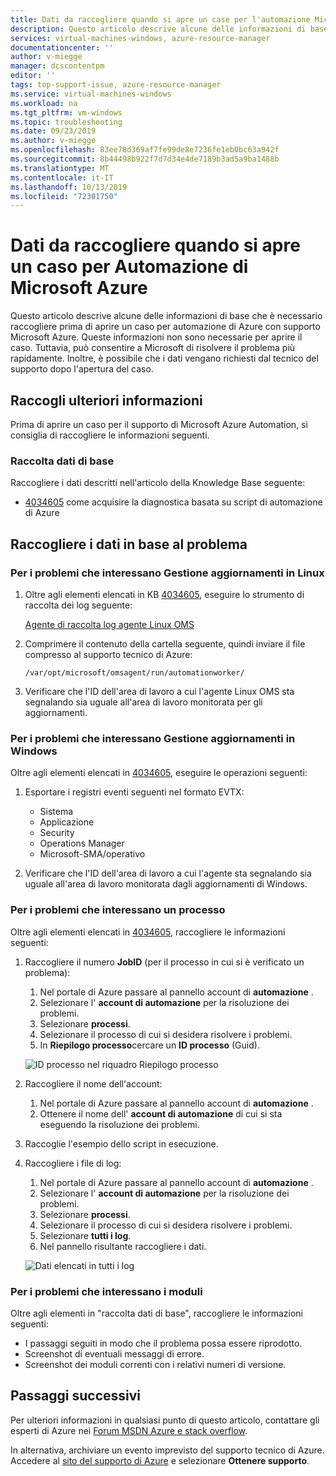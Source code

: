 ```yaml
---
title: Dati da raccogliere quando si apre un case per l'automazione Microsoft Azure | Microsoft Docs
description: Questo articolo descrive alcune delle informazioni di base che è necessario raccogliere prima di aprire un caso per automazione di Azure con supporto Microsoft Azure.
services: virtual-machines-windows, azure-resource-manager
documentationcenter: ''
author: v-miegge
manager: dcscontentpm
editor: ''
tags: top-support-issue, azure-resource-manager
ms.service: virtual-machines-windows
ms.workload: na
ms.tgt_pltfrm: vm-windows
ms.topic: troubleshooting
ms.date: 09/23/2019
ms.author: v-miegge
ms.openlocfilehash: 83ee78d369af7fe99de8e7236fe1eb0bc63a942f
ms.sourcegitcommit: 8b44498b922f7d7d34e4de7189b3ad5a9ba1488b
ms.translationtype: MT
ms.contentlocale: it-IT
ms.lasthandoff: 10/13/2019
ms.locfileid: "72301750"
---
```

# <a name="data-to-collect-when-you-open-a-case-for-microsoft-azure-automation"></a>Dati da raccogliere quando si apre un caso per Automazione di Microsoft Azure

Questo articolo descrive alcune delle informazioni di base che è necessario raccogliere prima di aprire un caso per automazione di Azure con supporto Microsoft Azure. Queste informazioni non sono necessarie per aprire il caso. Tuttavia, può consentire a Microsoft di risolvere il problema più rapidamente. Inoltre, è possibile che i dati vengano richiesti dal tecnico del supporto dopo l'apertura del caso.

## <a name="collect-more-information"></a>Raccogli ulteriori informazioni

Prima di aprire un caso per il supporto di Microsoft Azure Automation, si consiglia di raccogliere le informazioni seguenti.

### <a name="basic-data-collection"></a>Raccolta dati di base

Raccogliere i dati descritti nell'articolo della Knowledge Base seguente:

* [4034605](https://support.microsoft.com/help/4034605/how-to-capture-azure-automation-scripted-diagnostics) come acquisire la diagnostica basata su script di automazione di Azure

## <a name="collect-data-depending-on-issue"></a>Raccogliere i dati in base al problema
 
### <a name="for-issues-that-affect-update-management-on-linux"></a>Per i problemi che interessano Gestione aggiornamenti in Linux

1. Oltre agli elementi elencati in KB [4034605](https://support.microsoft.com/help/4034605/how-to-capture-azure-automation-scripted-diagnostics), eseguire lo strumento di raccolta dei log seguente:

   [Agente di raccolta log agente Linux OMS](https://github.com/Microsoft/OMS-Agent-for-Linux/blob/master/tools/LogCollector/OMS_Linux_Agent_Log_Collector.md)
 
2. Comprimere il contenuto della cartella seguente, quindi inviare il file compresso al supporto tecnico di Azure:

   ``/var/opt/microsoft/omsagent/run/automationworker/``
 
3. Verificare che l'ID dell'area di lavoro a cui l'agente Linux OMS sta segnalando sia uguale all'area di lavoro monitorata per gli aggiornamenti.

### <a name="for-issues-that-affect-update-management-on-windows"></a>Per i problemi che interessano Gestione aggiornamenti in Windows

Oltre agli elementi elencati in [4034605](https://support.microsoft.com/help/4034605/how-to-capture-azure-automation-scripted-diagnostics), eseguire le operazioni seguenti:

1. Esportare i registri eventi seguenti nel formato EVTX:

   * Sistema
   * Applicazione
   * Security
   * Operations Manager
   * Microsoft-SMA/operativo

2. Verificare che l'ID dell'area di lavoro a cui l'agente sta segnalando sia uguale all'area di lavoro monitorata dagli aggiornamenti di Windows.

### <a name="for-issues-that-affect-a-job"></a>Per i problemi che interessano un processo

Oltre agli elementi elencati in [4034605](https://support.microsoft.com/help/4034605/how-to-capture-azure-automation-scripted-diagnostics), raccogliere le informazioni seguenti:

1. Raccogliere il numero **JobID** (per il processo in cui si è verificato un problema):

   1. Nel portale di Azure passare al pannello account di **automazione** .
   2. Selezionare l' **account di automazione** per la risoluzione dei problemi.
   3. Selezionare **processi**.
   4. Selezionare il processo di cui si desidera risolvere i problemi.
   5. In **Riepilogo processo**cercare un **ID processo** (Guid).

   ![ID processo nel riquadro Riepilogo processo](media/collect-data-microsoft-azure-automation-case/job-summary-job-id.png)

2. Raccogliere il nome dell'account:

   1. Nel portale di Azure passare al pannello account di **automazione** .
   2. Ottenere il nome dell' **account di automazione** di cui si sta eseguendo la risoluzione dei problemi.

3. Raccoglie l'esempio dello script in esecuzione.

4. Raccogliere i file di log:

   1. Nel portale di Azure passare al pannello account di **automazione** .
   2. Selezionare l' **account di automazione** per la risoluzione dei problemi.
   3. Selezionare **processi**.
   4. Selezionare il processo di cui si desidera risolvere i problemi.
   5. Selezionare **tutti i log**.
   6. Nel pannello risultante raccogliere i dati.

   ![Dati elencati in tutti i log](media/collect-data-microsoft-azure-automation-case/all-logs-data.png)

### <a name="for-issues-that-affect-modules"></a>Per i problemi che interessano i moduli

Oltre agli elementi in "raccolta dati di base", raccogliere le informazioni seguenti:

* I passaggi seguiti in modo che il problema possa essere riprodotto.
* Screenshot di eventuali messaggi di errore.
* Screenshot dei moduli correnti con i relativi numeri di versione.

## <a name="next-steps"></a>Passaggi successivi

Per ulteriori informazioni in qualsiasi punto di questo articolo, contattare gli esperti di Azure nei [Forum MSDN Azure e stack overflow](https://azure.microsoft.com/support/forums/).

In alternativa, archiviare un evento imprevisto del supporto tecnico di Azure. Accedere al [sito del supporto di Azure](https://azure.microsoft.com/support/options/) e selezionare **Ottenere supporto**.